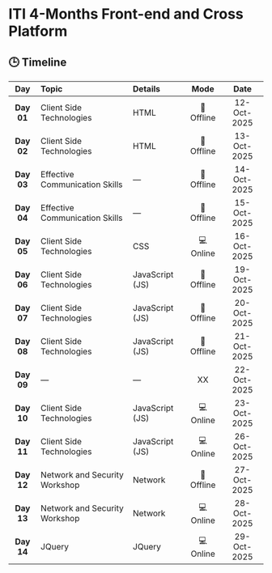 # ITI 4-Months Front-end and Cross Platform

## 🕒 Timeline

| **Day** | **Topic** | **Details** | **Mode** | **Date** |
|:-------:|:---------------------------------------------|:-----------------|:-----------:|:-------------:|
| **Day 01** | Client Side Technologies | HTML | 🏫 Offline | 12-Oct-2025 |
| **Day 02** | Client Side Technologies | HTML | 🏫 Offline | 13-Oct-2025 |
| **Day 03** | Effective Communication Skills | — | 🏫 Offline | 14-Oct-2025 |
| **Day 04** | Effective Communication Skills | — | 🏫 Offline | 15-Oct-2025 |
| **Day 05** | Client Side Technologies | CSS | 💻 Online | 16-Oct-2025 |
| **Day 06** | Client Side Technologies | JavaScript (JS) | 🏫 Offline | 19-Oct-2025 |
| **Day 07** | Client Side Technologies | JavaScript (JS) | 🏫 Offline | 20-Oct-2025 |
| **Day 08** | Client Side Technologies | JavaScript (JS) | 🏫 Offline | 21-Oct-2025 |
| **Day 09** | — | — | XX | 22-Oct-2025 |
| **Day 10** | Client Side Technologies | JavaScript (JS) | 💻 Online | 23-Oct-2025 |
| **Day 11** | Client Side Technologies | JavaScript (JS) | 💻 Online | 26-Oct-2025 |
| **Day 12** | Network and Security Workshop | Network | 🏫 Offline | 27-Oct-2025 |
| **Day 13** | Network and Security Workshop | Network | 💻 Online | 28-Oct-2025 |
| **Day 14** | JQuery | JQuery | 💻 Online | 29-Oct-2025 |